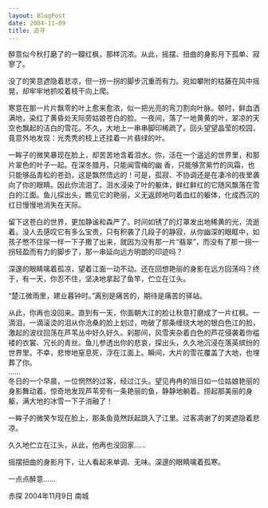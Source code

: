 ```yaml
---
layout: BlogPost
date: 2004-11-09
title: 追寻
---
```



醉意似今秋打磨了的一瓣红枫，那样沉浓。从此，摇摆、扭曲的身影月下孤单、寂寥了。<!-- more -->

没了的笑意遮隐着悲凉，但一拐一拐的脚步沉重而有力。宛如攀附的枯藤在风中摇晃，却牢牢地抓咬着枝干向上爬。

寒意在那一片片飘零的叶上愈来愈浓，似一把光亮的弯刀割向叶脉。顿时，鲜血洒满地，染红了黄昏处天际旁姑娘苍白的脸。一夜间，落了一地黄黄的叶，翠凉的天空也飘起的洁白的雪花。不久，大地上一串串脚印稀疏了。回头望望晶莹的校园，竟意外地发现：光秃秃的枝上还挂着一片翡绿的叶。

一眸子的微笑暴现在脸上，却苦苦地含着泪水。你，活在一个遥远的世界里，和那片翠色的叶子一起。在深冬腊月，只能闻雪梅的幽 香，只能够赏紫竹的风霜，也只能够品青松的苍劲，这是飘然悟远的！可是，孤寂、不协调还是在凄冷的夜里袭向了你的眼睛。因此你流泪了。泪水浸染了叶的躯体，鲜红鲜红的它随风飘落在雪白的江面。鱼儿探出头，瞧见它的艳丽，义无返顾地叼着血红的躯体，化成西沉的红日慢慢地消失在天际。

留下这苍白的世界，更加静谧和森严了。时间如锈了的灯罩发出地稀黄的光，流逝着。没人去感叹它有多么宝贵，只有积袭了几段子的静寂，从你幽深的眼眶中，如孩子憋不住尿一样一下子撒了出来，就因为没有那一片“翡翠”，而没有了那一拐一拐轻盈而有力的脚步了，那一串延向远方明朗的印迹吗？

深邃的眼睛噙着孤凉，望着江面一动不动。还在回想艳丽的身影在远方回荡吗？终于，有一天，你忍不住，坚决地拿起了鱼竿，伫立在江头。

“楚江微雨里，建业暮钟时。”离别是痛苦的，期待是痛苦的驿站。

从此，你再也没回来。直到有一天，你面朝大江的脸让秋意打磨成了一片红枫。一滴泪，一滴滚烫的泪从你沧桑的脸上划过，吻破了那条缠绕大地的银白色江的脸，激起的波纹回荡在芦苇丛中好久好久。刹那间，风雪夹杂着白色的芦花侵袭着你褴褛的衣裳、冗长的青丝。鱼儿参透出你的悲哀，探出头，久久地沉浸在落英缤纷的世界里。不幸，悲惨地窒息死，浮在江面上。瞬间，大片的雪花覆盖了大地，也埋葬了你。  
……  
冬日的一个早晨，一位惘然的过客，经过江头。望见冉冉的旭日如一位姑娘艳丽的身影舞动着。惊奇地发现芦苇旁有一条艳丽的鱼，静静地躺着。捞起那美丽的身躯，满大地的冰雪一下子消融了！

一眸子的微笑乍现在脸上，那条鱼竟然跃起跳入了江里。过客凋谢了的笑遮隐着悲凉。

久久地伫立在江头，从此，他再也没回家……

摇摆扭曲的身影月下，让人看起来单调、无味。深邃的眼睛噙着孤寒。

一点点醉意……

赤探 2004年11月9日 南城
